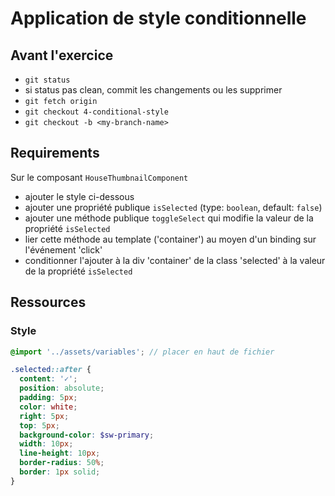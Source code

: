 # Application de style conditionnelle

## Avant l'exercice

- `git status`
- si status pas clean, commit les changements ou les supprimer
- `git fetch origin`
- `git checkout 4-conditional-style`
- `git checkout -b <my-branch-name>`

## Requirements

Sur le composant `HouseThumbnailComponent`
- ajouter le style ci-dessous
- ajouter une propriété publique `isSelected` (type: `boolean`, default: `false`)
- ajouter une méthode publique `toggleSelect` qui modifie la valeur de la propriété `isSelected`
- lier cette méthode au template ('container') au moyen d'un binding sur l'événement 'click'
- conditionner l'ajouter à la div 'container' de la class 'selected' à la valeur de la propriété `isSelected`

## Ressources

### Style

```SCSS
@import '../assets/variables'; // placer en haut de fichier

.selected::after {
  content: '✓';
  position: absolute;
  padding: 5px;
  color: white;
  right: 5px;
  top: 5px;
  background-color: $sw-primary;
  width: 10px;
  line-height: 10px;
  border-radius: 50%;
  border: 1px solid;
}
```
